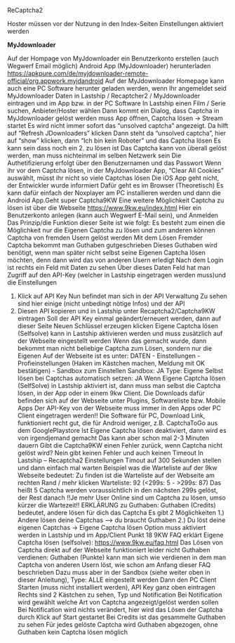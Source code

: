 ReCaptcha2

Hoster müssen vor der Nutzung in den Index-Seiten Einstellungen aktiviert werden 

**MyJdownloader**

Auf der Hompage von MyJdownloader ein Benutzerkonto erstellen (auch Wegwerf Email möglich)
Android App (MyJdownloader) herunterladen
https://apkpure.com/de/myjdownloader-remote-official/org.appwork.myjdandroid
Auf der MyJdownloader Homepage kann auch eine PC Software herunter geladen werden, wenn Ihr
angemeldet seid
MyJdownloader Daten in Lastship / Recaptcher2 / MyJdownloader eintragen und im App bzw. in der PC
Software
In Lastship einen Film / Serie suchen, Anbieter/Hoster wählen
Dann kommt ein Dialog, dass Captcha in MyJdownloader gelöst werden muss
App öffnen, Captcha lösen -> Stream startet
Es wird nicht immer sofort das “unsolved captcha” angezeigt. Da hilft auf “Refresh JDownloaders” klicken
Dann steht da “unsolved captcha”, hier auf “show” klicken, dann “Ich bin kein Roboter” und das Captcha lösen
Es kann sein dass noch ein 2. zu lösen ist
Das Captcha kann von überall gelöst werden, man muss nichteinmal im selben Netzwerk sein
Die Authetifizierung erfolgt über den Benutzernamen und das Passwort
Wenn ihr vor dem Captcha lösen, in der MyJdownloader App, “Clear All Cookies” auswählt, müsst ihr nicht
so viele Captchas lösen
Die iOS App geht nicht, der Entwickler wurde informiert
Dafür geht es im Browser (Theoretisch)
Es kann dafür einfach der Noxplayer am PC installieren werden und dann die Android App.Geht super
Captcha9KW
Eine weitere Möglichkeit Captcha zu lösen ist über die Webseite https://www.9kw.eu/index.html
Hier ein Benutzerkonto anlegen (kann auch Wegwerf E-Mail sein), und Anmelden
Das Prinzip/die Funktion dieser Seite ist wie folgt:
Es besteht zum einen die Möglichkeit nur die Eigenen Captcha zu lösen und zum anderen können Captcha
von fremden Usern gelöst werden
Mit dem Lösen Fremder Captcha bekommt man Guthaben gutgeschrieben
Dieses Guthaben wird benötigt, wenn man später nicht selbst seine Eigenen Captcha lösen möchten, denn
dann wird das von anderen Usern erledigt
Nach dem Login ist rechts ein Feld mit Daten zu sehen
Über dieses Daten Feld hat man Zugriff auf den API-Key (welcher in Lastship eingetragen werden
muss)und die Einstellungen
1. Klick auf API Key
Nun befindet man sich in der API Verwaltung
Zu sehen sind hier einige (nicht unbedingt nötige Infos) und der API
2. Diesen API kopieren und in Lastship unter Recaptcha2/Captcha9KW eintragen
Soll der API Key einmal geändert/erneuert werden, dann auf dieser Seite Neuen Schlüssel erzeugen klicken
Eigene Captcha lösen (Selfsolve) kann in Lastship aktivieren werden und muss zusätzlich auf der Webseite
eingestellt werden
Wenn das gemacht wurde, dann bekommt man nicht beliebige Captcha zum Lösen, sondern nur die
Eigenen
Auf der Webseite ist es unter:
DATEN - Einstellungen - Profieinstellungen (Haken im Kästchen machen, Meldung mit OK bestätigen) -
Sandbox zum Einstellen
Sandbox: JA
Type: Eigene
Selbst lösen bei Captchas automatisch setzen: JA
Wenn Eigene Captcha lösen (SelfSolve) in Lastship aktiviert ist, dann muss man selbst die Captcha lösen, in
der App oder in einem 9kw Client. Die Downloads dafür befinden sich auf der Webseite unter Plugins,
Softwareliste bzw. Mobile Apps
Der API-Key von der Webseite muss immer in den Apps oder PC Client eingetragen werden!!
Die Software für PC, Download Link, funktioniert recht gut, die für Android weniger, z.B. CaptchaToGo aus
dem GooglePlaystore
Ist Eigene Captcha lösen deaktiviert, dann wird es von irgendjemand gemacht
Das kann aber schon mal 2-3 Minuten dauern
Gibt die Captcha9KW einen Fehler zurück, wenn Captcha nicht gelöst wird?
Nein gibt keinen Fehler und auch keinen Timeout
In Lastship – Recaptcha2 Einstellungen Timout auf 300 Sekunden stellen und dann einfach mal warten
Beispiel was die Warteliste auf der 9kw Webseite bedeutet:
Zu finden ist die Warteliste auf der Webseite am rechten Rand / mehr klicken
Warteliste: 92 (<299s: 5 - >299s: 87)
Das heißt 5 Captcha werden voraussichtlich in den nächsten 299s gelöst, der Rest danach
!!Je mehr User Online sind um Captcha zu lösen, umso kürzer die Wartezeit!!
ERKLÄRUNG zu Guthaben:
Guthaben (Credits) bedeutet, andere lösen für dich das Captcha
Es gibt 2 Möglichkeiten
1.) Andere lösen deine Captchas --> du braucht Guthaben
2.) Du löst deine eigenen Captchas -> Eigene Captcha lösen Option muss aktiviert werden in Lastship und
im App/Client
Punkt 18 9KW FAQ erklärt Eigene Captcha lösen (selfsolve): https://www.9kw.eu/faq.html
Das Lösen von Captcha direkt auf der Webseite funktioniert leider nicht
Guthaben verdienen:
Guthaben (Punkte) kann man sich wie verdienen in dem man Captcha von anderen Usern löst, wie schon
am Anfang dieser FAQ beschrieben
Dazu muss aber in der Sandbox (siehe weiter oben in dieser Anleitung), Type: ALLE eingestellt werden
Dann den PC Client Starten (muss nicht installiert werden), API Key ganz oben eintragen
Rechts sind 2 Kästchen zu sehen, Typ und Notification
Bei Notification wird gewählt welche Art von Captcha angezeigt/gelöst werden sollen
Bei Notification wird nichts verändert, hier wird das Lösen der Captcha durch Klick auf Start gestartet
Bei Credits ist das gesammelte Guthaben zu sehen
Für jedes gelöste Captcha wird Guthaben abgezogen, ohne Guthaben kein Captcha lösen möglich
